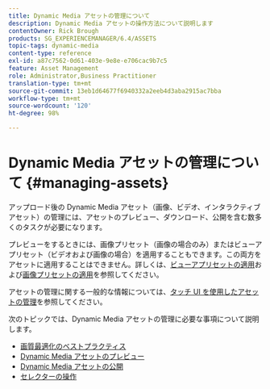 ```yaml
---
title: Dynamic Media アセットの管理について
description: Dynamic Media アセットの操作方法について説明します
contentOwner: Rick Brough
products: SG_EXPERIENCEMANAGER/6.4/ASSETS
topic-tags: dynamic-media
content-type: reference
exl-id: a87c7562-0d61-403e-9e8e-e706cac9b7c5
feature: Asset Management
role: Administrator,Business Practitioner
translation-type: tm+mt
source-git-commit: 13eb1d64677f6940332a2eeb4d3aba2915ac7bba
workflow-type: tm+mt
source-wordcount: '120'
ht-degree: 98%

---
```


# Dynamic Media アセットの管理について {#managing-assets}

アップロード後の Dynamic Media アセット（画像、ビデオ、インタラクティブアセット）の管理には、アセットのプレビュー、ダウンロード、公開を含む数多くのタスクが必要になります。

プレビューをするときには、画像プリセット（画像の場合のみ）またはビューアプリセット（ビデオおよび画像の場合）を適用することもできます。この両方をアセットに適用することはできません。詳しくは、[ビューアプリセットの適用](viewer-presets.md)および[画像プリセットの適用](image-presets.md)を参照してください。

アセットの管理に関する一般的な情報については、[タッチ UI を使用したアセットの管理](managing-assets-touch-ui.md)を参照してください。

次のトピックでは、Dynamic Media アセットの管理に必要な事項について説明します。

* [画質最適化のベストプラクティス](best-practices-for-optimizing-the-quality-of-your-images.md)
* [Dynamic Media アセットのプレビュー](previewing-assets.md)
* [Dynamic Media アセットの公開](publishing-dynamicmedia-assets.md)
* [セレクターの操作](working-with-selectors.md)
